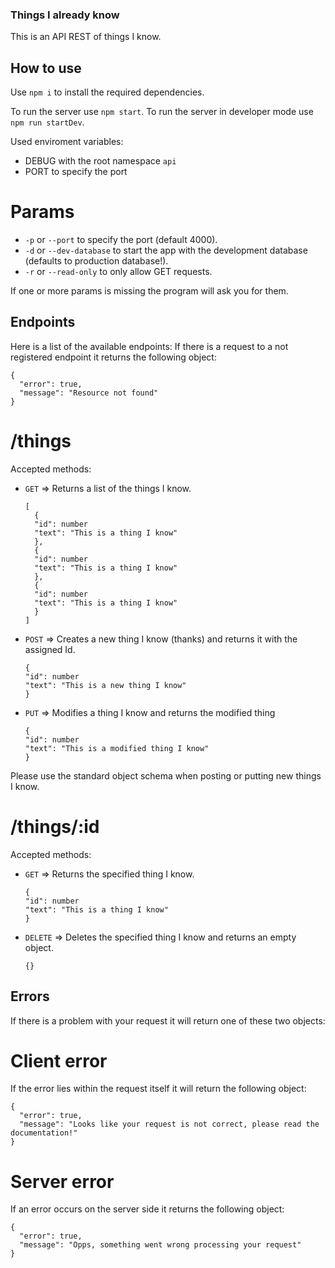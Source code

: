 ### Things I already know

This is an API REST of things I know.

## How to use

Use `npm i` to install the required dependencies.

To run the server use `npm start`.
To run the server in developer mode use `npm run startDev`.

Used enviroment variables:

- DEBUG with the root namespace `api`
- PORT to specify the port

# Params

- `-p` or `--port` to specify the port (default 4000).
- `-d` or `--dev-database` to start the app with the development database (defaults to production database!).
- `-r` or `--read-only` to only allow GET requests.

If one or more params is missing the program will ask you for them.

## Endpoints

Here is a list of the available endpoints:
If there is a request to a not registered endpoint it returns the following object:

```
{
  "error": true,
  "message": "Resource not found"
}
```

# /things

Accepted methods:

- `GET` => Returns a list of the things I know.

  ```
  [
    {
    "id": number
    "text": "This is a thing I know"
    },
    {
    "id": number
    "text": "This is a thing I know"
    },
    {
    "id": number
    "text": "This is a thing I know"
    }
  ]
  ```

- `POST` => Creates a new thing I know (thanks) and returns it with the assigned Id.

  ```
  {
  "id": number
  "text": "This is a new thing I know"
  }
  ```

- `PUT` => Modifies a thing I know and returns the modified thing
  ```
  {
  "id": number
  "text": "This is a modified thing I know"
  }
  ```

Please use the standard object schema when posting or putting new things I know.

# /things/:id

Accepted methods:

- `GET` => Returns the specified thing I know.

  ```
  {
  "id": number
  "text": "This is a thing I know"
  }
  ```

- `DELETE` => Deletes the specified thing I know and returns an empty object.
  ```
  {}
  ```

## Errors

If there is a problem with your request it will return one of these two objects:

# Client error

If the error lies within the request itself it will return the following object:

```
{
  "error": true,
  "message": "Looks like your request is not correct, please read the documentation!"
}
```

# Server error

If an error occurs on the server side it returns the following object:

```
{
  "error": true,
  "message": "Opps, something went wrong processing your request"
}
```
